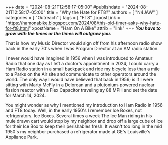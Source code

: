 +++
date = "2024-08-21T12:58:17-05:00"
#publishdate = "2024-08-21T12:58:17-05:00"
title = "Why the Hate for FT8?"
authors = [ "N4JAW" ]
categories = [ "Outreach" ]
tags = [ "FT8" ]
xpostLink = "https://hamonabike.blogspot.com/2024/08/this-old-timer-asks-why-hate-for-ft8.html"
xpostName = "Ham On A Bike"
attrib = "link"
+++
***You have to grow with the times or the times will outgrow you.***

That is how my Music Director would sign off from his afternoon radio
show back in the early 70's when I was Program Director at an AM radio
station.
<!--more-->

I never would have imagined in 1956 when I was introduced to Amateur
Radio that one day as I left a doctor's appointment in 2024, I could
carry a Ham Radio station in a small backpack and ride my bicycle
less than a mile to a Parks on the Air site and communicate to other
operators around the world. The only way I would have believed that
back in 1956; is if I were sitting with Marty McFly in a Delorean and
a plutonium-powered nuclear fission reactor with a Flex Capacitor
traveling ay 88 MPH and set the date for March 14, 2024.

You might wonder as why I mentioned my introduction to Ham Radio in
1956 and FT8 today. Well, in the early 1950's I remember Ice Boxes, not
refrigerators. Ice Boxes. Several times a week The Ice Man riding in
his mule drawn cart would stop by my neighbor and drop off a large cube
of ice for their Ice Box to keep their perishables fresh. It wasn't too
long in the mid 1950's my neighbor purchased a refrigerator made at GE's
Louisville's Appliance Park.


